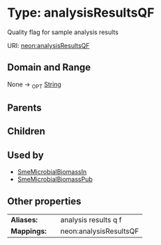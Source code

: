 
# Type: analysisResultsQF


Quality flag for sample analysis results

URI: [neon:analysisResultsQF](https://data.neonscience.org/analysisResultsQF)


## Domain and Range

None ->  <sub>OPT</sub> [String](types/String.md)

## Parents


## Children


## Used by

 * [SmeMicrobialBiomassIn](SmeMicrobialBiomassIn.md)
 * [SmeMicrobialBiomassPub](SmeMicrobialBiomassPub.md)

## Other properties

|  |  |  |
| --- | --- | --- |
| **Aliases:** | | analysis results q f |
| **Mappings:** | | neon:analysisResultsQF |


